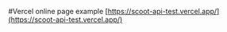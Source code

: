 #Vercel online page example
[https://scoot-api-test.vercel.app/](https://scoot-api-test.vercel.app/)


